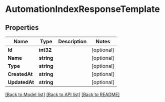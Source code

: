# AutomationIndexResponseTemplate

## Properties

Name | Type | Description | Notes
------------ | ------------- | ------------- | -------------
**Id** | **int32** |  | [optional] 
**Name** | **string** |  | [optional] 
**Type** | **string** |  | [optional] 
**CreatedAt** | **string** |  | [optional] 
**UpdatedAt** | **string** |  | [optional] 

[[Back to Model list]](../README.md#documentation-for-models) [[Back to API list]](../README.md#documentation-for-api-endpoints) [[Back to README]](../README.md)



